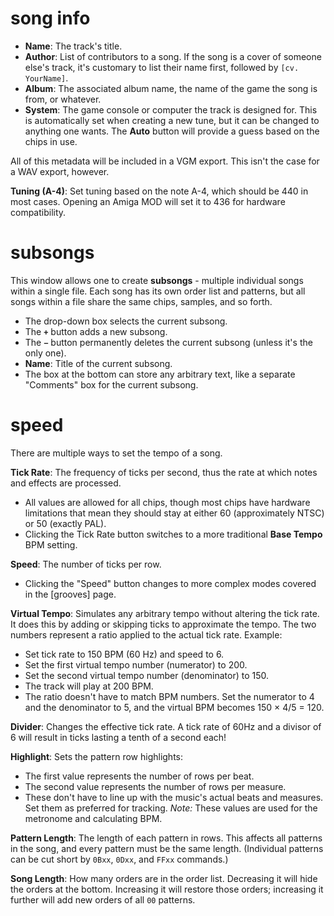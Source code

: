 # song info

- **Name**: The track's title.
- **Author**: List of contributors to a song. If the song is a cover of someone else's track, it's customary to list their name first, followed by `[cv. YourName]`.
- **Album**: The associated album name, the name of the game the song is from, or whatever.
- **System**: The game console or computer the track is designed for. This is automatically set when creating a new tune, but it can be changed to anything one wants. The **Auto** button will provide a guess based on the chips in use.

All of this metadata will be included in a VGM export. This isn't the case for a WAV export, however.

**Tuning (A-4)**: Set tuning based on the note A-4, which should be 440 in most cases. Opening an Amiga MOD will set it to 436 for hardware compatibility.

# subsongs

This window allows one to create **subsongs** - multiple individual songs within a single file. Each song has its own order list and patterns, but all songs within a file share the same chips, samples, and so forth.

- The drop-down box selects the current subsong.
- The **`+`** button adds a new subsong.
- The **`−`** button permanently deletes the current subsong (unless it's the only one).
- **Name**: Title of the current subsong.
- The box at the bottom can store any arbitrary text, like a separate "Comments" box for the current subsong.

# speed

There are multiple ways to set the tempo of a song.

**Tick Rate**: The frequency of ticks per second, thus the rate at which notes and effects are processed.
- All values are allowed for all chips, though most chips have hardware limitations that mean they should stay at either 60 (approximately NTSC) or 50 (exactly PAL).
- Clicking the Tick Rate button switches to a more traditional **Base Tempo** BPM setting.

**Speed**: The number of ticks per row.
- Clicking the "Speed" button changes to more complex modes covered in the [grooves] page.

**Virtual Tempo**: Simulates any arbitrary tempo without altering the tick rate. It does this by adding or skipping ticks to approximate the tempo. The two numbers represent a ratio applied to the actual tick rate. Example:
- Set tick rate to 150 BPM (60 Hz) and speed to 6.
- Set the first virtual tempo number (numerator) to 200.
- Set the second virtual tempo number (denominator) to 150.
- The track will play at 200 BPM.
- The ratio doesn't have to match BPM numbers. Set the numerator to 4 and the denominator to 5, and the virtual BPM becomes 150 × 4/5 = 120.

**Divider**: Changes the effective tick rate. A tick rate of 60Hz and a divisor of 6 will result in ticks lasting a tenth of a second each!

**Highlight**: Sets the pattern row highlights:
- The first value represents the number of rows per beat.
- The second value represents the number of rows per measure.
- These don't have to line up with the music's actual beats and measures. Set them as preferred for tracking. _Note:_ These values are used for the metronome and calculating BPM.

**Pattern Length**: The length of each pattern in rows. This affects all patterns in the song, and every pattern must be the same length. (Individual patterns can be cut short by `0Bxx`, `0Dxx`, and `FFxx` commands.)

**Song Length**: How many orders are in the order list. Decreasing it will hide the orders at the bottom. Increasing it will restore those orders; increasing it further will add new orders of all `00` patterns.
